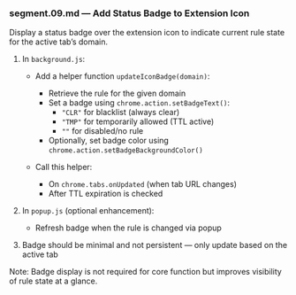 ### segment.09.md — Add Status Badge to Extension Icon

Display a status badge over the extension icon to indicate current rule state for the active tab’s domain.

1. In `background.js`:

    - Add a helper function `updateIconBadge(domain)`:

        - Retrieve the rule for the given domain
        - Set a badge using `chrome.action.setBadgeText()`:
            - `"CLR"` for blacklist (always clear)
            - `"TMP"` for temporarily allowed (TTL active)
            - `""` for disabled/no rule
        - Optionally, set badge color using `chrome.action.setBadgeBackgroundColor()`

    - Call this helper:
        - On `chrome.tabs.onUpdated` (when tab URL changes)
        - After TTL expiration is checked

2. In `popup.js` (optional enhancement):

    - Refresh badge when the rule is changed via popup

3. Badge should be minimal and not persistent — only update based on the active tab

Note: Badge display is not required for core function but improves visibility of rule state at a glance.
